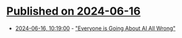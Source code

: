 # [Published on 2024-06-16](index.md)

* [2024-06-16, 10:19:00](https://soylentnews.org/article.pl?sid=24/06/15/1216225&from=rss) - [\"Everyone is Going About AI All Wrong\"](https://soylentnews.org/article.pl?sid=24/06/15/1216225&from=rss)
